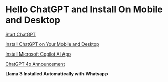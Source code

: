# Hello ChatGPT and Install On Mobile and Desktop

[Start ChatGPT](https://openai.com/chatgpt/)

[Install ChatGPT on Your Mobile and Desktop](https://openai.com/chatgpt/download/)

[Install Microsoft Copilot AI App](https://www.microsoft.com/en-us/copilot-app)

[ChatGPT 4o Announcement](https://openai.com/index/gpt-4o-and-more-tools-to-chatgpt-free/)

**Llama 3 Installed Automatically with Whatsapp**
